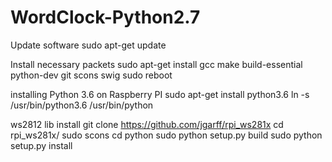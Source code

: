 # WordClock-Python2.7

Update software
      sudo apt-get update
	

Install necessary packets
      sudo apt-get install gcc make build-essential python-dev git scons swig
      sudo reboot
	
  
installing Python 3.6 on Raspberry PI
     sudo apt-get install python3.6
     ln -s /usr/bin/python3.6 /usr/bin/python
     


ws2812 lib install
     git clone https://github.com/jgarff/rpi_ws281x
     cd rpi_ws281x/
     sudo scons
     cd python
     sudo python setup.py build
     sudo python setup.py install
     
